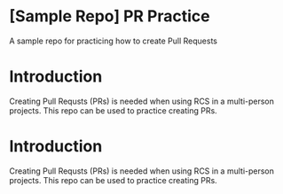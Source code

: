 # [Sample Repo] PR Practice
A sample repo for practicing how to create Pull Requests

# Introduction
Creating Pull Requsts (PRs) is needed when using RCS in a multi-person projects. This repo can be used to practice creating PRs.

# Introduction
Creating Pull Requsts (PRs) is needed when using RCS in a multi-person projects. This repo can be used to practice creating PRs.